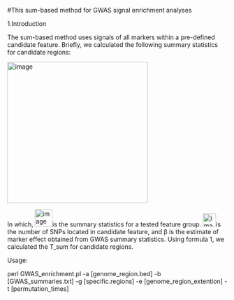#This sum-based method for GWAS signal enrichment analyses 

1.Introduction

The sum-based method uses signals of all markers within a pre-defined candidate feature. Briefly, we calculated the following summary statistics for candidate regions: 

<img width="322" alt="image" src="https://user-images.githubusercontent.com/36602011/137618373-c5fc8cf2-7e6e-4a70-aea7-55f90805a6d5.png">

In which, <img width="40" alt="image" src="https://user-images.githubusercontent.com/36602011/137618450-738015d4-7dce-4b08-98ec-86aeb4154e06.png">is the summary statistics for a tested feature group. <img width="30" alt="image" src="https://user-images.githubusercontent.com/36602011/137618470-8dba4886-6880-4adb-b97f-5d53b40b35f9.png">is the number of SNPs located in candidate feature, and β is the estimate of marker effect obtained from GWAS summary statistics. Using formula 1, we calculated the T_sum for candidate regions. 

Usage:

perl GWAS_enrichment.pl -a [genome_region.bed] -b [GWAS_summaries.txt] -g [specific.regions] -e [genome_region_extention] -t [permutation_times]
